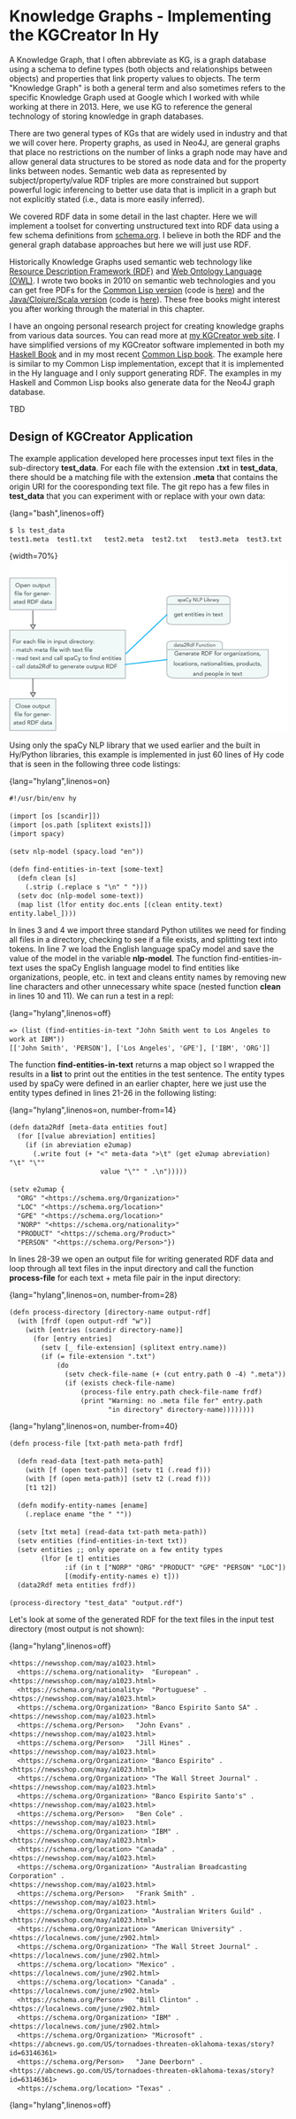 # Knowledge Graphs - Implementing the KGCreator In Hy

A Knowledge Graph, that I often abbreviate as KG, is a graph database using a schema to define types (both objects and relationships between objects) and properties that link property values to objects. The term "Knowledge Graph" is both a general term and also sometimes refers to the specific Knowledge Graph used at Google which I worked with while working at there in 2013. Here, we use KG to reference the general technology of storing knowledge in graph databases.

There are two general types of KGs that are widely used in industry and that we will cover here. Property graphs, as used in Neo4J, are general graphs that place no restrictions on the number of links a graph node may have and allow general data structures to be stored as node data and for the property links between nodes. Semantic web data as represented by subject/property/value RDF triples are more constrained but support powerful logic inferencing to better use data that is implicit in a graph but not explicitly stated (i.e., data is more easily inferred).

We covered RDF data in some detail in the last chapter. Here we will implement a toolset for converting unstructured text into RDF data using a few schema definitions from [schema.org](https://schema.org/). I believe in both the RDF and the general graph database approaches but here we will just use RDF.

Historically Knowledge Graphs used semantic web technology like [Resource Description Framework (RDF)](https://en.wikipedia.org/wiki/Resource_Description_Framework) and [Web Ontology Language (OWL)](https://en.wikipedia.org/wiki/Web_Ontology_Language). I wrote two books in 2010 on semantic web technologies and you can get free PDFs for the [Common Lisp version](http://markwatson.com/opencontentdata/book_lisp.pdf) (code is [here](https://github.com/mark-watson/lisp_practical_semantic_web)) and the [Java/Clojure/Scala version](http://markwatson.com/opencontentdata/book_java.pdf) (code is [here](https://github.com/mark-watson/java_practical_semantic_web)). These free books might interest you after working through the material in this chapter.

I have an ongoing personal research project for creating knowledge graphs from various data sources. You can read more at [my KGCreator web site](http://www.kgcreator.com/). I have simplified versions of my KGCreator software implemented in both my [Haskell Book](https://leanpub.com/haskell-cookbook) and in my most recent [Common Lisp book](https://leanpub.com/lovinglisp). The example here is similar to my Common Lisp implementation, except that it is implemented in the Hy language and I only support generating RDF. The examples in my Haskell and Common Lisp books also generate data for the Neo4J graph database.

TBD



## Design of KGCreator Application

The example application developed here processes input text files in the sub-directory **test_data**. For each file with the extension **.txt** in **test_data**, there should be a matching file with the extension **.meta** that contains the origin URI for the cooresponding text file. The git repo has a few files in **test_data** that you can experiment with or replace with your own data:

{lang="bash",linenos=off}
~~~~~~~~
$ ls test_data 
test1.meta	test1.txt	test2.meta	test2.txt	test3.meta	test3.txt
~~~~~~~~

{width=70%}
![Overview of the Knowledge Graph Creator script](images/kg1.png)

Using only the spaCy NLP library that we used earlier and the built in Hy/Python libraries, this example is implemented in just 60 lines of Hy code that is seen in the following three code listings:


{lang="hylang",linenos=on}
~~~~~~~~
#!/usr/bin/env hy

(import [os [scandir]])
(import [os.path [splitext exists]])
(import spacy)

(setv nlp-model (spacy.load "en"))

(defn find-entities-in-text [some-text]
  (defn clean [s]
    (.strip (.replace s "\n" " ")))
  (setv doc (nlp-model some-text))
  (map list (lfor entity doc.ents [(clean entity.text) entity.label_])))
~~~~~~~~

In lines 3 and 4 we import three standard Python utilites we need for finding all files in a directory, checking to see if a file exists, and splitting text into tokens.  In line 7 we load the English language spaCy model and save the value of the model in the variable **nlp-model**. The function find-entities-in-text uses the spaCy English language model to find entities like organizations, people, etc. in text and cleans entity names by removing new line characters and other unnecessary white space (nested function **clean** in lines 10 and 11). We can run a test in a repl:

{lang="hylang",linenos=off}
~~~~~~~~
=> (list (find-entities-in-text "John Smith went to Los Angeles to work at IBM"))
[['John Smith', 'PERSON'], ['Los Angeles', 'GPE'], ['IBM', 'ORG']]
~~~~~~~~

The function **find-entities-in-text** returns a map object so I wrapped the results in a **list** to print out the entities in the test sentence. The entity types used by spaCy were defined in an earlier chapter, here we just use the entity types defined in lines 21-26 in the following listing:


{lang="hylang",linenos=on, number-from=14}
~~~~~~~~
(defn data2Rdf [meta-data entities fout]
  (for [[value abreviation] entities]
    (if (in abreviation e2umap)
      (.write fout (+ "<" meta-data ">\t" (get e2umap abreviation) "\t" "\""
                       value "\"" " .\n")))))

(setv e2umap {
  "ORG" "<https://schema.org/Organization>"
  "LOC" "<https://schema.org/location>"
  "GPE" "<https://schema.org/location>"
  "NORP" "<https://schema.org/nationality>"
  "PRODUCT" "<https://schema.org/Product>"
  "PERSON" "<https://schema.org/Person>"})
~~~~~~~~

In lines 28-39 we open an output file for writing generated RDF data and loop through all text files in the input directory and call the function **process-file** for each text + meta file pair in the input directory:


{lang="hylang",linenos=on, number-from=28}
~~~~~~~~
(defn process-directory [directory-name output-rdf]
  (with [frdf (open output-rdf "w")]
    (with [entries (scandir directory-name)]
      (for [entry entries]
        (setv [_ file-extension] (splitext entry.name))
        (if (= file-extension ".txt")
            (do
              (setv check-file-name (+ (cut entry.path 0 -4) ".meta"))
              (if (exists check-file-name)
                  (process-file entry.path check-file-name frdf)
                  (print "Warning: no .meta file for" entry.path
                         "in directory" directory-name))))))))
~~~~~~~~


{lang="hylang",linenos=on, number-from=40}
~~~~~~~~
(defn process-file [txt-path meta-path frdf]
  
  (defn read-data [text-path meta-path]
    (with [f (open text-path)] (setv t1 (.read f)))
    (with [f (open meta-path)] (setv t2 (.read f)))
    [t1 t2])
  
  (defn modify-entity-names [ename]
    (.replace ename "the " ""))
  
  (setv [txt meta] (read-data txt-path meta-path))
  (setv entities (find-entities-in-text txt))
  (setv entities ;; only operate on a few entity types
        (lfor [e t] entities
              :if (in t ["NORP" "ORG" "PRODUCT" "GPE" "PERSON" "LOC"])
              [(modify-entity-names e) t]))
  (data2Rdf meta entities frdf))

(process-directory "test_data" "output.rdf")
~~~~~~~~

Let's look at some of the generated RDF for the text files in the input test directory (most output is not shown):


{lang="hylang",linenos=off}
~~~~~~~~
<https://newsshop.com/may/a1023.html>
  <https://schema.org/nationality>	"European" .
<https://newsshop.com/may/a1023.html>
  <https://schema.org/nationality>	"Portuguese" .
<https://newsshop.com/may/a1023.html>
  <https://schema.org/Organization>	"Banco Espirito Santo SA" .
<https://newsshop.com/may/a1023.html>
  <https://schema.org/Person>	"John Evans" .
<https://newsshop.com/may/a1023.html>
  <https://schema.org/Person>	"Jill Hines" .
<https://newsshop.com/may/a1023.html>
  <https://schema.org/Organization>	"Banco Espirito" .
<https://newsshop.com/may/a1023.html>
  <https://schema.org/Organization>	"The Wall Street Journal" .
<https://newsshop.com/may/a1023.html>
  <https://schema.org/Organization>	"Banco Espirito Santo's" .
<https://newsshop.com/may/a1023.html>
  <https://schema.org/Person>	"Ben Cole" .
<https://newsshop.com/may/a1023.html>
  <https://schema.org/Organization>	"IBM" .
<https://newsshop.com/may/a1023.html>
  <https://schema.org/location>	"Canada" .
<https://newsshop.com/may/a1023.html>
  <https://schema.org/Organization>	"Australian Broadcasting Corporation" .
<https://newsshop.com/may/a1023.html>
  <https://schema.org/Person>	"Frank Smith" .
<https://newsshop.com/may/a1023.html>
  <https://schema.org/Organization>	"Australian Writers Guild" .
<https://newsshop.com/may/a1023.html>
  <https://schema.org/Organization>	"American University" .
<https://localnews.com/june/z902.html>
  <https://schema.org/Organization>	"The Wall Street Journal" .
<https://localnews.com/june/z902.html>
  <https://schema.org/location>	"Mexico" .
<https://localnews.com/june/z902.html>
  <https://schema.org/location>	"Canada" .
<https://localnews.com/june/z902.html>
  <https://schema.org/Person>	"Bill Clinton" .
<https://localnews.com/june/z902.html>
  <https://schema.org/Organization>	"IBM" .
<https://localnews.com/june/z902.html>
  <https://schema.org/Organization>	"Microsoft" .
<https://abcnews.go.com/US/tornadoes-threaten-oklahoma-texas/story?id=63146361>
  <https://schema.org/Person>	"Jane Deerborn" .
<https://abcnews.go.com/US/tornadoes-threaten-oklahoma-texas/story?id=63146361>
  <https://schema.org/location>	"Texas" .
~~~~~~~~







{lang="hylang",linenos=off}
~~~~~~~~

~~~~~~~~

